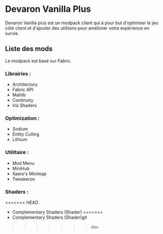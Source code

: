 # Devaron Vanilla Plus
Devaron Vanilla plus est un modpack client qui à pour but d'optimiser le jeu côté client et d'ajouter des utilitaire pour améliorer votre expérience en survie.

## Liste des mods
Le modpack est basé sur Fabric.
### Librairies :
- Architectury
- Fabric API
- Malilib
- Continuity
- Iris Shaders

### Optimization :
- Sodium 
- Entity Culling
- Lithium

### Utilitaire :
- Mod Menu
- MiniHub
- Xaero's Minimap
- Tweakeroo

### Shaders :
<<<<<<< HEAD
- Complementary Shaders (Shader)
=======
- Complementary Shaders (Shader)git
>>>>>>> dev
